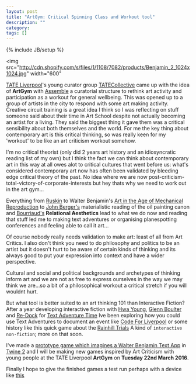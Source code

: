 ```yaml
---
layout: post
title: "ArtGym: Critical Spinning Class and Workout tool"
description: ""
category: 
tags: []
---
```

{% include JB/setup %}

<img src="http://cdn.shopify.com/s/files/1/1108/7082/products/Benjamin_2_1024x1024.jpg" width="600"

[TATE Liverpool](http://www.tate.org.uk/art/)'s young curator group [TATECollective](http://www.tate.org.uk/learn/young-people/gallery-collectives/liverpool) came up with the idea of **ArtGym** with [Assemble](http://www.granbyworkshop.co.uk/) a curatorial structure to rethink art activity and participation as a workout for general wellbeing. This was opened up to a group of artists in the city to respond with some art making activity. Creative circuit training is a great idea I think so I was reflecting on stuff someone said about their time in Art School despite not actually becoming an artist for a living. They said the biggest thing it gave them was a critical sensibility about both themselves and the world. For me the key thing about contemporary art is this critical thinking, so was really keen for my 'workout' to be like an art criticism workout somehow. 

I'm no critical theorist (only did 2 years art history and an idiosyncratic reading list of my own) but I think the fact we can think about contemporary art in this way at all owes alot to critical cultures that went before us: what's considered contemporary art now has often been validated by bleeding edge critical theory of the past. No idea where we are now post-criticism-total-victory-of-corporate-interests but hey thats why we need to work out in the art gym...

Everything from [Ruskin](https://en.wikipedia.org/wiki/John_Ruskin) to Walter Benjamin's [Art in the Age of Mechanical Reproduction](https://en.wikipedia.org/wiki/The_Work_of_Art_in_the_Age_of_Mechanical_Reproduction) to [John Berger's](https://en.wikipedia.org/wiki/John_Berger) materialistic reading of the oil painting canon and [Bourriaud's](https://en.wikipedia.org/wiki/Nicolas_Bourriaud) **Relational Aesthetics** lead to what we do now and reading that stuff led me to making text adventures or organising planespotting conferences and feeling able to call it art...

Of course nobody really needs validation to make art: least of all from Art Critics. I also don't think you need to do philosophy and politics to be an artist but it doesn't hurt to be aware of certain kinds of thinking and its always good to put your expression into context and have a wider perspective. 

Cultural and social and political backgrounds and archetypes of thinking inform art and we are not as free to express ourselves in the way we may think we are...so a bit of a philosophical workout a critical stretch if you will wouldnt hurt.

But what tool is better suited to an art thinking 101 than Interactive Fiction? After a year developing interactive fiction with [Hwa Young](http://slyrabbit.net/), [Glenn Boulter](http://glennboulter.net/) and [Re-Dock](http://re-dock.org/tag/liverpool) for [Text Adventure Time](www.textadventuretime.co.uk) Ive been exploring how you could use Text Adventures to document an event like [Code For Liverpool](https://github.com/Liverpool-UK/codeforliverpool-stories) or some history like this quick game about the [Rainhill Trials](http://soundnetwork.org.uk/Twinery/EdgeHill.html) A kind of `interactive non-fiction`; more on that soon.

I've made a [prototype game which imagines a Walter Benjamin Text App](http://domesticscience.org.uk/WorksOfArt.html) in [Twine 2](http://twinery.org) and I will be making new games inspired by Art Criticism with young people at the TATE Liverpool **ArtGym** on **Tuesday 22nd March 2016**.   

Finally I hope to give the finished games a test run perhaps with a device like [this](http://www.amazon.com/s?ie=UTF8&page=1&rh=i%3Aaps%2Ck%3Aiphone%20exercise%20armband)

